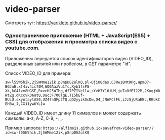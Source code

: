 # video-parser

Смотреть тут: https://yarikleto.github.io/video-parser/

### Одностраничное приложение (HTML + JavaScript(ES5) + CSS) для отображения и просмотра списка видео с youtube.com.

Приложению передается список идентификаторов видео (VIDEO_ID), разделенных запятой или пробелом, в GET параметре "id".

Список VIDEO_ID для примера:

`sw-l5SW5hik,2jSWMme12ik,p8npDG2ulKQ,pl-DjiO8das,CJRw18MtRPg,Wpm07-BGJnE,xf4iv4ic70M,6Q0AazVu1Tc,Xyb1fsPG-Xk,kG41zm8HGSE,RxvcH25WThg,df7PZIVe1lw,sYvH7Y16iUM,juTa0fPI22M,2KuqjW0WtZg,dKccvk36atQ,Duc3F700lgE,TI5bEf-BULU,sxyotaytAS0,UZ47aQFp2TQ,qD2yyikDcDw,O4_JNAFClFk,iJz5jURaEBc,RBbkCEHBw_I,CX11yw6YL1w`

Каждый VIDEO_ID имеет длину 11 символов и может содержать символы: a-z, A-Z, 0-9, -, _.

Пример запроса: `https://alfimois.github.io/savefrom-video-parser/?id=sw-l5SW5hik,2jSWMme12ik,p8npDG2ulKQ`
